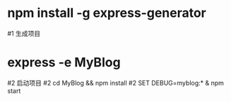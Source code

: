 # npm install -g express-generator

#1 生成项目
#  express -e MyBlog   

#2 启动项目
#2 cd MyBlog && npm install
#2 SET DEBUG=myblog:* & npm start
